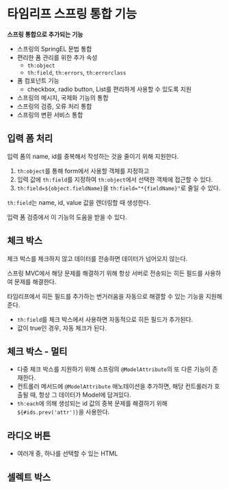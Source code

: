 타임리프 스프링 통합 기능
==

**스프링 통합으로 추가되는 기능**
- 스프링의 SpringEL 문법 통합
- 편리한 폼 관리를 위한 추가 속성
  - `th:object`
  - `th:field`, `th:errors`, `th:errorclass`
- 폼 컴포넌트 기능
  - checkbox, radio button, List를 편리하게 사용할 수 있도록 지원
- 스프링의 메시지, 국제화 기능의 통합
- 스프링의 검증, 오류 처리 통합
- 스프링의 변환 서비스 통합


## 입력 폼 처리
입력 폼의 name, id를 중복해서 작성하는 것을 줄이기 위해 지원한다.
1. `th:object`를 통해 form에서 사용할 객체를 지정하고
2. 입력 값에 `th:field`를 지정하여 `th:object`에서 선택한 객체에 접근할 수 있다.
3. `th:field=${object.fieldName}`을 `th:field="*{fieldName}"`로 줄일 수 있다. 

`th:field`는 name, id, value 값을 렌더링할 때 생성한다.

입력 폼 검증에서 이 기능의 도움을 받을 수 있다.

## 체크 박스
체크 박스를 체크하지 않고 데이터를 전송하면 데이터가 넘어오지 않는다.

스프링 MVC에서 해당 문제를 해결하기 위해 항상 서버로 전송되는 히든 필드를 사용하여 문제를 해결한다.

타임리프에서 히든 필드를 추가하는 번거러움을 자동으로 해결할 수 있는 기능을 지원해준다.

- `th:field`를 체크 박스에서 사용하면 자동적으로 히든 필드가 추가된다.
- 값이 true인 경우, 자동 체크가 된다.

## 체크 박스 - 멀티
- 다중 체크 박스를 지원하기 위해 스프링의 `@ModelAttribute`의 또 다른 기능이 존재한다.
- 컨트롤러 메서드에 `@ModelAttribute` 애노테이션을 추가하면, 해당 컨트롤러가 호출될 때, 항상 그 데이터가 Model에 담겨있다.
- `th:each`에 의해 생성되는 id 값의 중복 문제를 해결하기 위해 `${#ids.prev('attr')}`을 사용한다.


## 라디오 버튼
- 여러개 중, 하나를 선택할 수 있는 HTML


## 셀렉트 박스
